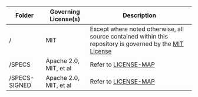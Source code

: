 
| Folder        |  Governing License(s)     | Description                         |
|---------------|---------------------------|-------------------------------------|
|/              |  MIT                      | Except where noted otherwise, all source contained within this repository is governed by the [MIT License](LICENSE.md) |
|/SPECS         |  Apache 2.0, MIT, et al   | Refer to [LICENSE-MAP](/LICENSES-AND-NOTICES/SPECS/LICENSES-MAP.md) |
|/SPECS-SIGNED  |  Apache 2.0, MIT, et al   | Refer to [LICENSE-MAP](/LICENSES-AND-NOTICES/SPECS/LICENSES-MAP.md) |
